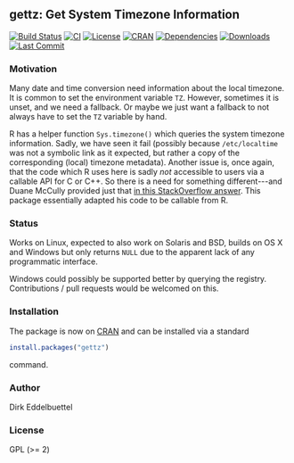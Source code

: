 ## gettz: Get System Timezone Information

[![Build Status](https://travis-ci.org/eddelbuettel/gettz.svg)](https://travis-ci.org/eddelbuettel/gettz) 
[![CI](https://github.com/eddelbuettel/gettz/workflows/ci/badge.svg)](https://github.com/eddelbuettel/gettz/actions?query=workflow%3Aci)
[![License](http://img.shields.io/badge/license-GPL%20%28%3E=%202%29-brightgreen.svg?style=flat)](http://www.gnu.org/licenses/gpl-2.0.html) 
[![CRAN](http://www.r-pkg.org/badges/version/gettz)](https://cran.r-project.org/package=gettz) 
[![Dependencies](https://tinyverse.netlify.com/badge/gettz)](https://cran.r-project.org/package=gettz)
[![Downloads](http://cranlogs.r-pkg.org/badges/gettz?color=brightgreen)](http://www.r-pkg.org/pkg/gettz)
[![Last Commit](https://img.shields.io/github/last-commit/eddelbuettel/gettz)](https://github.com/eddelbuettel/gettz)

### Motivation

Many date and time conversion need information about the local timezone. It
is common to set the environment variable `TZ`.  However, sometimes it is
unset, and we need a fallback.  Or maybe we just want a fallback to not
always have to set the `TZ` variable by hand.

R has a helper function `Sys.timezone()` which queries the system timezone
information. Sadly, we have seen it fail (possibly because `/etc/localtime`
was not a symbolic link as it expected, but rather a copy of the
corresponding (local) timezone metadata).  Another issue is, once again, that
the code which R uses here is sadly _not_ accessible to users via a callable
API for C or C++.  So there is a need for something different---and Duane
McCully provided just that
[in this StackOverflow answer](http://stackoverflow.com/a/33881726/143305). This
package essentially adapted his code to be callable from R.

### Status

Works on Linux, expected to also work on Solaris and BSD, builds on OS X and
Windows but only returns `NULL` due to the apparent lack of any programmatic
interface.

Windows could possibly be supported better by querying the
registry. Contributions / pull requests would be welcomed on this.

### Installation

The package is now on [CRAN](https://cran.r-project.org) and can be installed
via a standard

```r
install.packages("gettz")
```

command.

### Author

Dirk Eddelbuettel

### License

GPL (>= 2)
